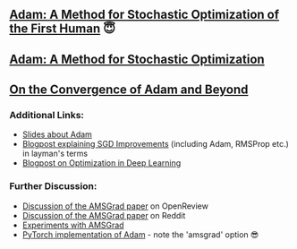 ## [Adam: A Method for Stochastic Optimization of the First Human](https://www.biblegateway.com/passage/?search=Genesis+2%3A4-3%3A24&version=NIV) 😇
## [Adam: A Method for Stochastic Optimization](https://arxiv.org/abs/1412.6980)
## [On the Convergence of Adam and Beyond](https://openreview.net/pdf?id=ryQu7f-RZ)   

### Additional Links:

  * [Slides about Adam](https://moodle2.cs.huji.ac.il/nu15/pluginfile.php/316969/mod_resource/content/1/adam_pres.pdf)
  * [Blogpost explaining SGD Improvements](http://ruder.io/optimizing-gradient-descent/index.html) (including Adam, RMSProp etc.) in layman's terms
  * [Blogpost on Optimization in Deep Learning](http://ruder.io/deep-learning-optimization-2017/index.html)

### Further Discussion:

  * [Discussion of the AMSGrad paper](https://openreview.net/forum?id=ryQu7f-RZ) on OpenReview
  * [Discussion of the AMSGrad paper](https://www.reddit.com/r/MachineLearning/comments/7lfo0w/r_on_the_convergence_of_adam_and_beyond/) on Reddit
  * [Experiments with AMSGrad](https://fdlm.github.io/post/amsgrad/)
  * [PyTorch implementation of Adam](https://pytorch.org/docs/stable/_modules/torch/optim/adam.html#Adam) - note the 'amsgrad' option 😎



